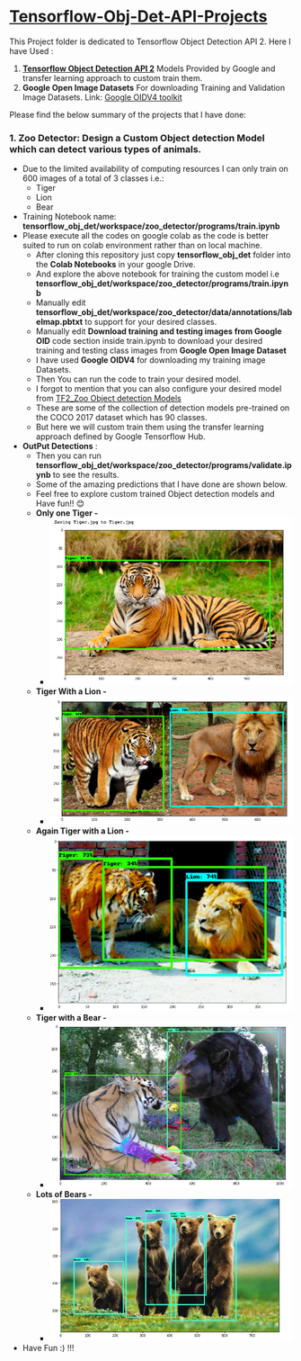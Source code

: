 # [Tensorflow-Obj-Det-API-Projects](https://github.com/tensorflow/models/tree/master/research/object_detection)

This Project folder is dedicated to Tensorflow Object Detection API 2. 
Here I have Used :
1. **[Tensorflow Object Detection API 2](https://github.com/tensorflow/models/blob/master/research/object_detection/g3doc/tf2_detection_zoo.md)** Models Provided by Google and transfer learning approach to custom train them.
2. **Google Open Image Datasets** For downloading Training and Validation Image Datasets. Link: [Google OIDV4 toolkit](https://github.com/EscVM/OIDv4_ToolKit)

Please find the below summary of the projects that I have done:
### 1. Zoo Detector: Design a Custom Object detection Model which can detect various types of animals.
- Due to the limited availability of computing resources I can only train on 600 images of a total of 3 classes i.e.:
  - Tiger
  - Lion
  - Bear
- Training Notebook name: **tensorflow_obj_det/workspace/zoo_detector/programs/train.ipynb** 
- Please execute all the codes on google colab as the code is better suited to run on colab environment rather than on local machine.
  - After cloning this repository just copy **tensorflow_obj_det** folder into the **Colab Notebooks** in your google Drive.
  - And explore the above notebook for training the custom model i.e **tensorflow_obj_det/workspace/zoo_detector/programs/train.ipynb** 
  - Manually edit **tensorflow_obj_det/workspace/zoo_detector/data/annotations/labelmap.pbtxt** to support for your desired classes.
  - Manually edit **Download training and testing images from Google OID** code section inside train.ipynb to download your desired training and testing class images from **Google Open Image Dataset**
  - I have used **Google OIDV4** for downloading my training image Datasets.
  - Then You can run the code to train your desired model. 
  - I forgot to mention that you can also configure your desired model from [TF2_Zoo Object detection Models](https://github.com/tensorflow/models/blob/master/research/object_detection/g3doc/tf2_detection_zoo.md)
  - These are some of the collection of detection models pre-trained on the COCO 2017 dataset which has 90 classes.
  - But here we will custom train them using the transfer learning approach defined by Google Tensorflow Hub.
- **OutPut  Detections** :
  - Then you can run **tensorflow_obj_det/workspace/zoo_detector/programs/validate.ipynb** to see the results.
  - Some of the amazing predictions that I have done are shown below.
  - Feel free to explore custom trained Object detection models and Have fun!! :blush:
  - **Only one Tiger -**
    - ![Tiger.png](tiger.png)
  - **Tiger With a Lion -**
    - ![TigerLion1.png](TigerLion1.png)
  - **Again Tiger with a Lion -**
    - ![TigerLion2.png](TigerLion2.png)
  - **Tiger with a Bear -**
    - ![TigerBear1.png](TigerBear1.png)
  - **Lots of Bears -**
    - ![Bears.png](Bears.png)
- Have Fun :) !!!
